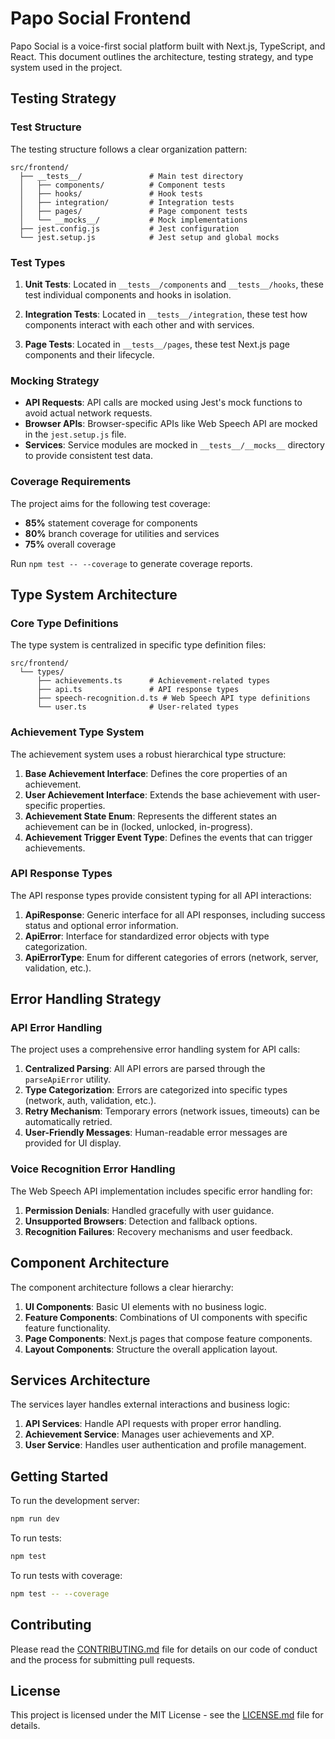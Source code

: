 # Papo Social Frontend

Papo Social is a voice-first social platform built with Next.js, TypeScript, and React. This document outlines the architecture, testing strategy, and type system used in the project.

## Testing Strategy

### Test Structure

The testing structure follows a clear organization pattern:

```
src/frontend/
  ├── __tests__/               # Main test directory
  │   ├── components/          # Component tests
  │   ├── hooks/               # Hook tests
  │   ├── integration/         # Integration tests
  │   ├── pages/               # Page component tests
  │   └── __mocks__/           # Mock implementations
  ├── jest.config.js           # Jest configuration
  └── jest.setup.js            # Jest setup and global mocks
```

### Test Types

1. **Unit Tests**: Located in `__tests__/components` and `__tests__/hooks`, these test individual components and hooks in isolation.

2. **Integration Tests**: Located in `__tests__/integration`, these test how components interact with each other and with services.

3. **Page Tests**: Located in `__tests__/pages`, these test Next.js page components and their lifecycle.

### Mocking Strategy

- **API Requests**: API calls are mocked using Jest's mock functions to avoid actual network requests.
- **Browser APIs**: Browser-specific APIs like Web Speech API are mocked in the `jest.setup.js` file.
- **Services**: Service modules are mocked in `__tests__/__mocks__` directory to provide consistent test data.

### Coverage Requirements

The project aims for the following test coverage:

- **85%** statement coverage for components
- **80%** branch coverage for utilities and services
- **75%** overall coverage

Run `npm test -- --coverage` to generate coverage reports.

## Type System Architecture

### Core Type Definitions

The type system is centralized in specific type definition files:

```
src/frontend/
  └── types/
      ├── achievements.ts      # Achievement-related types
      ├── api.ts               # API response types
      ├── speech-recognition.d.ts # Web Speech API type definitions
      └── user.ts              # User-related types
```

### Achievement Type System

The achievement system uses a robust hierarchical type structure:

1. **Base Achievement Interface**: Defines the core properties of an achievement.
2. **User Achievement Interface**: Extends the base achievement with user-specific properties.
3. **Achievement State Enum**: Represents the different states an achievement can be in (locked, unlocked, in-progress).
4. **Achievement Trigger Event Type**: Defines the events that can trigger achievements.

### API Response Types

The API response types provide consistent typing for all API interactions:

1. **ApiResponse**: Generic interface for all API responses, including success status and optional error information.
2. **ApiError**: Interface for standardized error objects with type categorization.
3. **ApiErrorType**: Enum for different categories of errors (network, server, validation, etc.).

## Error Handling Strategy

### API Error Handling

The project uses a comprehensive error handling system for API calls:

1. **Centralized Parsing**: All API errors are parsed through the `parseApiError` utility.
2. **Type Categorization**: Errors are categorized into specific types (network, auth, validation, etc.).
3. **Retry Mechanism**: Temporary errors (network issues, timeouts) can be automatically retried.
4. **User-Friendly Messages**: Human-readable error messages are provided for UI display.

### Voice Recognition Error Handling

The Web Speech API implementation includes specific error handling for:

1. **Permission Denials**: Handled gracefully with user guidance.
2. **Unsupported Browsers**: Detection and fallback options.
3. **Recognition Failures**: Recovery mechanisms and user feedback.

## Component Architecture

The component architecture follows a clear hierarchy:

1. **UI Components**: Basic UI elements with no business logic.
2. **Feature Components**: Combinations of UI components with specific feature functionality.
3. **Page Components**: Next.js pages that compose feature components.
4. **Layout Components**: Structure the overall application layout.

## Services Architecture

The services layer handles external interactions and business logic:

1. **API Services**: Handle API requests with proper error handling.
2. **Achievement Service**: Manages user achievements and XP.
3. **User Service**: Handles user authentication and profile management.

## Getting Started

To run the development server:

```bash
npm run dev
```

To run tests:

```bash
npm test
```

To run tests with coverage:

```bash
npm test -- --coverage
```

## Contributing

Please read the [CONTRIBUTING.md](CONTRIBUTING.md) file for details on our code of conduct and the process for submitting pull requests.

## License

This project is licensed under the MIT License - see the [LICENSE.md](LICENSE.md) file for details. 